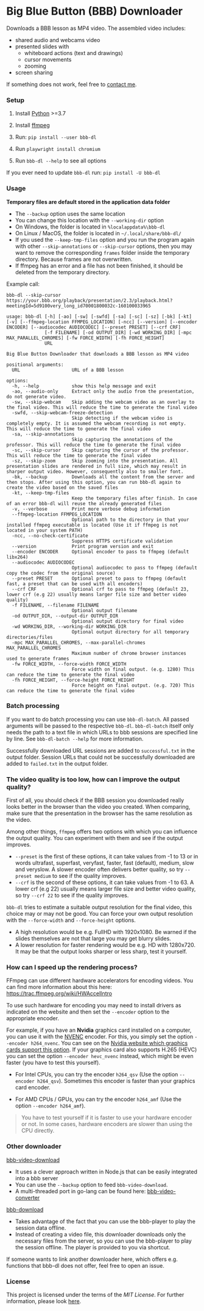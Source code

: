 # Big Blue Button (BBB) Downloader

Downloads a BBB lesson as MP4 video.
The assembled video includes:

- shared audio and webcams video
- presented slides with
  - whiteboard actions (text and drawings)
  - cursor movements
  - zooming
- screen sharing

If something does not work, feel free to [contact me](https://github.com/C0D3D3V/bbb-dl/issues). 

### Setup
1. Install [Python](https://www.python.org/) >=3.7
2. Install [ffmpeg](https://github.com/C0D3D3V/Moodle-Downloader-2/wiki/Installing-ffmpeg)
3. Run: `pip install --user bbb-dl`
4. Run `playwright install chromium`

5. Run `bbb-dl --help` to see all options

If you ever need to update `bbb-dl` run: `pip install -U bbb-dl`

### Usage

**Temporary files are default stored in the application data folder** 

- The `--backup` option uses the same location
- You can change this location with the `--working-dir` option
- On Windows, the folder is located in `%localappdata%\bbb-dl`
- On Linux / MacOS, the folder is located in `~/.local/share/bbb-dl/`
- If you used the `--keep-tmp-files` option and you run the program again with other `--skip-annotations` or `--skip-cursor` options, then you may want to remove the corresponding `frames` folder inside the temporary directory. Because frames are not overwritten. 
- If ffmpeg has an error and a file has not been finished, it should be deleted from the temporary directory.

Example call:

`bbb-dl --skip-cursor https://your.bbb.org/playback/presentation/2.3/playback.html?meetingId=5d9100very_long_id70001800032c-160100033965`


```
usage: bbb-dl [-h] [-ao] [-sw] [-swfd] [-sa] [-sc] [-sz] [-bk] [-kt] [-v] [--ffmpeg-location FFMPEG_LOCATION] [-ncc] [--version] [--encoder ENCODER] [--audiocodec AUDIOCODEC] [--preset PRESET] [--crf CRF]
              [-f FILENAME] [-od OUTPUT_DIR] [-wd WORKING_DIR] [-mpc MAX_PARALLEL_CHROMES] [-fw FORCE_WIDTH] [-fh FORCE_HEIGHT]
              URL

Big Blue Button Downloader that downloads a BBB lesson as MP4 video

positional arguments:
  URL                   URL of a BBB lesson

options:
  -h, --help            show this help message and exit
  -ao, --audio-only     Extract only the audio from the presentation, do not generate video.
  -sw, --skip-webcam    Skip adding the webcam video as an overlay to the final video. This will reduce the time to generate the final video
  -swfd, --skip-webcam-freeze-detection
                        Skip detecting if the webcam video is completely empty. It is assumed the webcam recording is not empty. This will reduce the time to generate the final video
  -sa, --skip-annotations
                        Skip capturing the annotations of the professor. This will reduce the time to generate the final video
  -sc, --skip-cursor    Skip capturing the cursor of the professor. This will reduce the time to generate the final video
  -sz, --skip-zoom      Skip zooming into the presentation. All presentation slides are rendered in full size, which may result in sharper output video. However, consequently also to smaller font.
  -bk, --backup         Downloads all the content from the server and then stops. After using this option, you can run bbb-dl again to create the video based on the saved files
  -kt, --keep-tmp-files
                        Keep the temporary files after finish. In case of an error bbb-dl will reuse the already generated files
  -v, --verbose         Print more verbose debug information
  --ffmpeg-location FFMPEG_LOCATION
                        Optional path to the directory in that your installed ffmpeg executable is located (Use it if ffmpeg is not located in your system PATH)
  -ncc, --no-check-certificate
                        Suppress HTTPS certificate validation
  --version             Print program version and exit
  --encoder ENCODER     Optional encoder to pass to ffmpeg (default libx264)
  --audiocodec AUDIOCODEC
                        Optional audiocodec to pass to ffmpeg (default copy the codec from the original source)
  --preset PRESET       Optional preset to pass to ffmpeg (default fast, a preset that can be used with all encoders)
  --crf CRF             Optional crf to pass to ffmpeg (default 23, lower crf (e.g 22) usually means larger file size and better video quality)
  -f FILENAME, --filename FILENAME
                        Optional output filename
  -od OUTPUT_DIR, --output-dir OUTPUT_DIR
                        Optional output directory for final video
  -wd WORKING_DIR, --working-dir WORKING_DIR
                        Optional output directory for all temporary directories/files
  -mpc MAX_PARALLEL_CHROMES, --max-parallel-chromes MAX_PARALLEL_CHROMES
                        Maximum number of chrome browser instances used to generate frames
  -fw FORCE_WIDTH, --force-width FORCE_WIDTH
                        Force width on final output. (e.g. 1280) This can reduce the time to generate the final video
  -fh FORCE_HEIGHT, --force-height FORCE_HEIGHT
                        Force height on final output. (e.g. 720) This can reduce the time to generate the final video
```
 
### Batch processing

 If you want to do batch processing you can use `bbb-dl-batch`. All passed arguments will be passed to the respective `bbb-dl`. `bbb-dl-batch` itself only needs the path to a text file in which URLs to bbb sessions are specified line by line. See `bbb-dl-batch --help` for more information.

 Successfully downloaded URL sessions are added to `successful.txt` in the output folder. Session URLs that could not be successfully downloaded are added to `failed.txt` in the output folder. 

### The video quality is too low, how can I improve the output quality?

First of all, you should check if the BBB session you downloaded really looks better in the browser than the video you created. When comparing, make sure that the presentation in the browser has the same resolution as the video. 

Among other things, `ffmpeg` offers two options with which you can influence the output quality. You can experiment with them and see if the output improves.

- `--preset` is the first of these options, it can take values from -1 to 13 or in words ultrafast, superfast, veryfast, faster, fast (default), medium, slow and veryslow. A slower encoder often delivers better quality, so try `--preset medium` to see if the quality improves.
- `--crf` is the second of these options, it can take values from -1 to 63. A lower crf (e.g 22) usually means larger file size and better video quality, so try `--crf 22` to see if the quality improves.

`bbb-dl` tries to estimate a suitable output resolution for the final video, this choice may or may not be good. You can force your own output resolution with the `--force-width` and `--force-height` options.

- A high resolution would be e.g. FullHD with 1920x1080. Be warned if the slides themselves are not that large you may get blurry slides.
- A lower resolution for faster rendering would be e.g. HD with 1280x720. It may be that the output looks sharper or less sharp, test it yourself.

### How can I speed up the rendering process?

FFmpeg can use different hardware accelerators for encoding videos. You can find more information about this here: https://trac.ffmpeg.org/wiki/HWAccelIntro

To use such hardware for encoding you may need to install drivers as indicated on the website and then set the `--encoder` option to the appropriate encoder. 

For example, if you have an **Nvidia** graphics card installed on a computer, you can use it with the [NVENC](https://trac.ffmpeg.org/wiki/HWAccelIntro#CUDANVENCNVDEC) encoder. For this, you simply set the option `--encoder h264_nvenc`. You can see on the [Nvidia website which graphics cards support this option](https://developer.nvidia.com/video-encode-and-decode-gpu-support-matrix-new). If your graphics card also supports H.265 (HEVC) you can set the option `--encoder hevc_nvenc` instead, which might be even faster (you have to test this yourself).

- For Intel CPUs, you can try the encoder `h264_qsv` (Use the option `--encoder h264_qsv`). Sometimes this encoder is faster than your graphics card encoder.

- For AMD CPUs / GPUs, you can try the encoder `h264_amf` (Use the option `--encoder h264_amf`).

> You have to test yourself if it is faster to use your hardware encoder or not. In some cases, hardware encoders are slower than using the CPU directly. 


### Other downloader

[bbb-video-download](https://github.com/tilmanmoser/bbb-video-download)
- It uses a clever approach written in Node.js that can be easily integrated into a bbb server
- You can use the `--backup` option to feed `bbb-video-download`.
- A multi-threaded port in go-lang can be found here: [bbb-video-converter](https://github.com/cli-ish/bbb-video-converter)

[bbb-download](https://github.com/fossasia/bbb-download)
- Takes advantage of the fact that you can use the bbb-player to play the session data offline.
- Instead of creating a video file, this downloader downloads only the necessary files from the server, so you can use the bbb-player to play the session offline. The player is provided to you via shortcut.

If someone wants to link another downloader here, which offers e.g. functions that bbb-dl does not offer, feel free to open an issue. 

### License
This project is licensed under the terms of the *MIT License*. For further information, please look [here](LICENSE).

